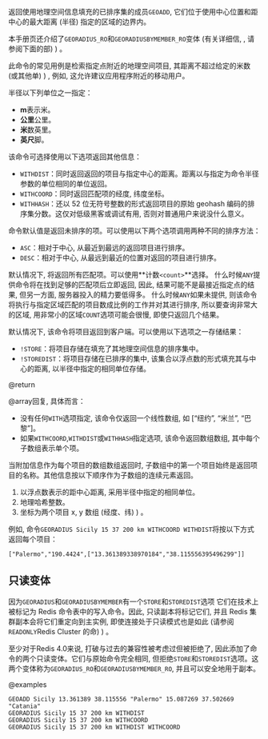 返回使用地理空间信息填充的已排序集的成员`GEOADD`, 它们位于使用中心位置和距中心的最大距离 (半径) 指定的区域的边界内。

本手册页还介绍了`GEORADIUS_RO`和`GEORADIUSBYMEMBER_RO`变体 (有关详细信, , 请参阅下面的部) ) 。

此命令的常见用例是检索指定点附近的地理空间项目, 其距离不超过给定的米数 (或其他单) ) , 例如, 这允许建议应用程序附近的移动用户。

半径以下列单位之一指定：

*   **m**表示米。
*   **公里**公里。
*   **米**数英里。
*   **英尺**脚。

该命令可选择使用以下选项返回其他信息：

*   `WITHDIST`：同时返回返回的项目与指定中心的距离。距离以与指定为命令半径参数的单位相同的单位返回。
*   `WITHCOORD`：同时返回匹配项的经度, 纬度坐标。
*   `WITHHASH`：还以 52 位无符号整数的形式返回项目的原始 geohash 编码的排序集分数。这仅对低级黑客或调试有用, 否则对普通用户来说没什么意义。

命令默认值是返回未排序的项。可以使用以下两个选项调用两种不同的排序方法：

*   `ASC`：相对于中心, 从最近到最远的返回项目进行排序。
*   `DESC`：相对于中心, 从最远到最近的位置对返回的项目进行排序。

默认情况下, 将返回所有匹配项。可以使用**计数`<count>`**选择。
什么时候`ANY`提供命令将在找到足够的匹配项后立即返回, 
因此, 结果可能不是最接近指定点的结果, 但另一方面, 服务器投入的精力要低得多。
什么时候`ANY`如果未提供, 则该命令将执行与指定区域匹配的项目数成比例的工作并对其进行排序, 
所以要查询非常大的区域, 用非常小的区域`COUNT`选项可能会很慢, 即使只返回几个结果。

默认情况下, 该命令将项目返回到客户端。可以使用以下选项之一存储结果：

*   `!STORE`：将项目存储在填充了其地理空间信息的排序集中。
*   `!STOREDIST`：将项目存储在已排序的集中, 该集合以浮点数的形式填充其与中心的距离, 以半径中指定的相同单位存储。

@return

@array回复, 具体而言：

*   没有任何`WITH`选项指定, 该命令仅返回一个线性数组, 如 \[“纽约”, “米兰”, “巴黎”]。
*   如果`WITHCOORD`,`WITHDIST`或`WITHHASH`指定选项, 该命令返回数组数组, 其中每个子数组表示单个项。

当附加信息作为每个项目的数组数组返回时, 子数组中的第一个项目始终是返回项目的名称。其他信息按以下顺序作为子数组的连续元素返回。

1.  以浮点数表示的距中心距离, 采用半径中指定的相同单位。
2.  地理哈希整数。
3.  坐标为两个项目 x, y 数组 (经度、纬) ) 。

例如, 命令`GEORADIUS Sicily 15 37 200 km WITHCOORD WITHDIST`将按以下方式返回每个项目：

    ["Palermo","190.4424",["13.361389338970184","38.115556395496299"]]

## 只读变体

因为`GEORADIUS`和`GEORADIUSBYMEMBER`有一个`STORE`和`STOREDIST`选项 它们在技术上被标记为 Redis 命令表中的写入命令。因此, 只读副本将标记它们, 并且 Redis 集群副本会将它们重定向到主实例, 即使连接处于只读模式也是如此 (请参阅`READONLY`Redis Cluster 的命) ) 。

至少对于Redis 4.0来说, 打破与过去的兼容性被考虑过但被拒绝了, 因此添加了命令的两个只读变体。它们与原始命令完全相同, 但拒绝`STORE`和`STOREDIST`选项。这两个变体称为`GEORADIUS_RO`和`GEORADIUSBYMEMBER_RO`, 并且可以安全地用于副本。

@examples

```cli
GEOADD Sicily 13.361389 38.115556 "Palermo" 15.087269 37.502669 "Catania"
GEORADIUS Sicily 15 37 200 km WITHDIST
GEORADIUS Sicily 15 37 200 km WITHCOORD
GEORADIUS Sicily 15 37 200 km WITHDIST WITHCOORD
```
